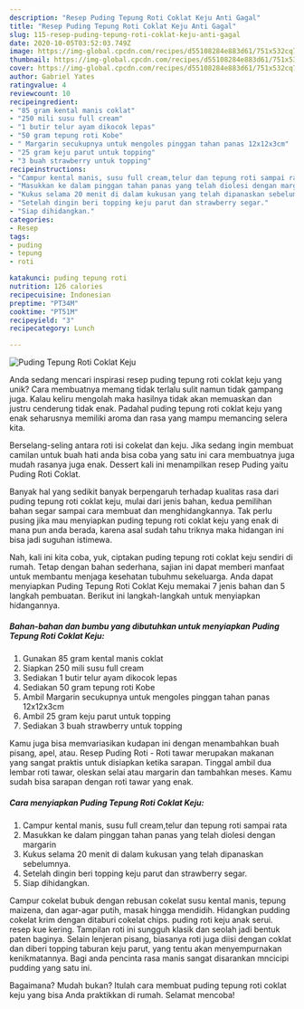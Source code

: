 ```yaml
---
description: "Resep Puding Tepung Roti Coklat Keju Anti Gagal"
title: "Resep Puding Tepung Roti Coklat Keju Anti Gagal"
slug: 115-resep-puding-tepung-roti-coklat-keju-anti-gagal
date: 2020-10-05T03:52:03.749Z
image: https://img-global.cpcdn.com/recipes/d55108284e883d61/751x532cq70/puding-tepung-roti-coklat-keju-foto-resep-utama.jpg
thumbnail: https://img-global.cpcdn.com/recipes/d55108284e883d61/751x532cq70/puding-tepung-roti-coklat-keju-foto-resep-utama.jpg
cover: https://img-global.cpcdn.com/recipes/d55108284e883d61/751x532cq70/puding-tepung-roti-coklat-keju-foto-resep-utama.jpg
author: Gabriel Yates
ratingvalue: 4
reviewcount: 10
recipeingredient:
- "85 gram kental manis coklat"
- "250 mili susu full cream"
- "1 butir telur ayam dikocok lepas"
- "50 gram tepung roti Kobe"
- " Margarin secukupnya untuk mengoles pinggan tahan panas 12x12x3cm"
- "25 gram keju parut untuk topping"
- "3 buah strawberry untuk topping"
recipeinstructions:
- "Campur kental manis, susu full cream,telur dan tepung roti sampai rata"
- "Masukkan ke dalam pinggan tahan panas yang telah diolesi dengan margarin"
- "Kukus selama 20 menit di dalam kukusan yang telah dipanaskan sebelumnya."
- "Setelah dingin beri topping keju parut dan strawberry segar."
- "Siap dihidangkan."
categories:
- Resep
tags:
- puding
- tepung
- roti

katakunci: puding tepung roti 
nutrition: 126 calories
recipecuisine: Indonesian
preptime: "PT34M"
cooktime: "PT51M"
recipeyield: "3"
recipecategory: Lunch

---
```



![Puding Tepung Roti Coklat Keju](https://img-global.cpcdn.com/recipes/d55108284e883d61/751x532cq70/puding-tepung-roti-coklat-keju-foto-resep-utama.jpg)

Anda sedang mencari inspirasi resep puding tepung roti coklat keju yang unik? Cara membuatnya memang tidak terlalu sulit namun tidak gampang juga. Kalau keliru mengolah maka hasilnya tidak akan memuaskan dan justru cenderung tidak enak. Padahal puding tepung roti coklat keju yang enak seharusnya memiliki aroma dan rasa yang mampu memancing selera kita.

Berselang-seling antara roti isi cokelat dan keju. Jika sedang ingin membuat camilan untuk buah hati anda bisa coba yang satu ini cara membuatnya juga mudah rasanya juga enak. Dessert kali ini menampilkan resep Puding yaitu Puding Roti Coklat.

Banyak hal yang sedikit banyak berpengaruh terhadap kualitas rasa dari puding tepung roti coklat keju, mulai dari jenis bahan, kedua pemilihan bahan segar sampai cara membuat dan menghidangkannya. Tak perlu pusing jika mau menyiapkan puding tepung roti coklat keju yang enak di mana pun anda berada, karena asal sudah tahu triknya maka hidangan ini bisa jadi suguhan istimewa.


Nah, kali ini kita coba, yuk, ciptakan puding tepung roti coklat keju sendiri di rumah. Tetap dengan bahan sederhana, sajian ini dapat memberi manfaat untuk membantu menjaga kesehatan tubuhmu sekeluarga. Anda dapat menyiapkan Puding Tepung Roti Coklat Keju memakai 7 jenis bahan dan 5 langkah pembuatan. Berikut ini langkah-langkah untuk menyiapkan hidangannya.

<!--inarticleads1-->

##### Bahan-bahan dan bumbu yang dibutuhkan untuk menyiapkan Puding Tepung Roti Coklat Keju:

1. Gunakan 85 gram kental manis coklat
1. Siapkan 250 mili susu full cream
1. Sediakan 1 butir telur ayam dikocok lepas
1. Sediakan 50 gram tepung roti Kobe
1. Ambil  Margarin secukupnya untuk mengoles pinggan tahan panas 12x12x3cm
1. Ambil 25 gram keju parut untuk topping
1. Sediakan 3 buah strawberry untuk topping


Kamu juga bisa memvariasikan kudapan ini dengan menambahkan buah pisang, apel, atau. Resep Puding Roti - Roti tawar merupakan makanan yang sangat praktis untuk disiapkan ketika sarapan. Tinggal ambil dua lembar roti tawar, oleskan selai atau margarin dan tambahkan meses. Kamu sudah bisa sarapan dengan roti tawar yang enak. 

<!--inarticleads2-->

##### Cara menyiapkan Puding Tepung Roti Coklat Keju:

1. Campur kental manis, susu full cream,telur dan tepung roti sampai rata
1. Masukkan ke dalam pinggan tahan panas yang telah diolesi dengan margarin
1. Kukus selama 20 menit di dalam kukusan yang telah dipanaskan sebelumnya.
1. Setelah dingin beri topping keju parut dan strawberry segar.
1. Siap dihidangkan.


Campur cokelat bubuk dengan rebusan cokelat susu kental manis, tepung maizena, dan agar-agar putih, masak hingga mendidih. Hidangkan pudding cokelat krim dengan ditaburi cokelat chips. puding roti keju anak serui. resep kue kering. Tampilan roti ini sungguh klasik dan seolah jadi bentuk paten baginya. Selain lenjeran pisang, biasanya roti juga diisi dengan coklat dan diberi topping taburan keju parut, yang tentu akan menyempurnakan kenikmatannya. Bagi anda pencinta rasa manis sangat disarankan mncicipi pudding yang satu ini. 

Bagaimana? Mudah bukan? Itulah cara membuat puding tepung roti coklat keju yang bisa Anda praktikkan di rumah. Selamat mencoba!
